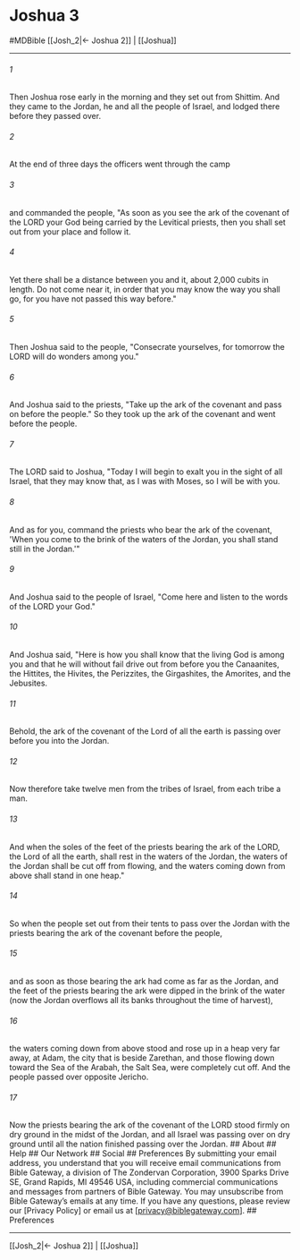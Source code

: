 # Joshua 3
#MDBible
[[Josh_2|← Joshua 2]] | [[Joshua]]

***






###### 1 


Then Joshua rose early in the morning and they set out from Shittim. And they came to the Jordan, he and all the people of Israel, and lodged there before they passed over. 





###### 2 


At the end of three days the officers went through the camp 





###### 3 


and commanded the people, "As soon as you see the ark of the covenant of the LORD your God being carried by the Levitical priests, then you shall set out from your place and follow it. 





###### 4 


Yet there shall be a distance between you and it, about 2,000 cubits in length. Do not come near it, in order that you may know the way you shall go, for you have not passed this way before." 





###### 5 


Then Joshua said to the people, "Consecrate yourselves, for tomorrow the LORD will do wonders among you." 





###### 6 


And Joshua said to the priests, "Take up the ark of the covenant and pass on before the people." So they took up the ark of the covenant and went before the people. 





###### 7 


The LORD said to Joshua, "Today I will begin to exalt you in the sight of all Israel, that they may know that, as I was with Moses, so I will be with you. 





###### 8 


And as for you, command the priests who bear the ark of the covenant, 'When you come to the brink of the waters of the Jordan, you shall stand still in the Jordan.'" 





###### 9 


And Joshua said to the people of Israel, "Come here and listen to the words of the LORD your God." 





###### 10 


And Joshua said, "Here is how you shall know that the living God is among you and that he will without fail drive out from before you the Canaanites, the Hittites, the Hivites, the Perizzites, the Girgashites, the Amorites, and the Jebusites. 





###### 11 


Behold, the ark of the covenant of the Lord of all the earth is passing over before you into the Jordan. 





###### 12 


Now therefore take twelve men from the tribes of Israel, from each tribe a man. 





###### 13 


And when the soles of the feet of the priests bearing the ark of the LORD, the Lord of all the earth, shall rest in the waters of the Jordan, the waters of the Jordan shall be cut off from flowing, and the waters coming down from above shall stand in one heap." 





###### 14 


So when the people set out from their tents to pass over the Jordan with the priests bearing the ark of the covenant before the people, 





###### 15 


and as soon as those bearing the ark had come as far as the Jordan, and the feet of the priests bearing the ark were dipped in the brink of the water (now the Jordan overflows all its banks throughout the time of harvest), 





###### 16 


the waters coming down from above stood and rose up in a heap very far away, at Adam, the city that is beside Zarethan, and those flowing down toward the Sea of the Arabah, the Salt Sea, were completely cut off. And the people passed over opposite Jericho. 





###### 17 


Now the priests bearing the ark of the covenant of the LORD stood firmly on dry ground in the midst of the Jordan, and all Israel was passing over on dry ground until all the nation finished passing over the Jordan. ## About ## Help ## Our Network ## Social ## Preferences By submitting your email address, you understand that you will receive email communications from Bible Gateway, a division of The Zondervan Corporation, 3900 Sparks Drive SE, Grand Rapids, MI 49546 USA, including commercial communications and messages from partners of Bible Gateway. You may unsubscribe from Bible Gateway&rsquo;s emails at any time. If you have any questions, please review our [Privacy Policy] or email us at [privacy@biblegateway.com]. ## Preferences

***

[[Josh_2|← Joshua 2]] | [[Joshua]]
